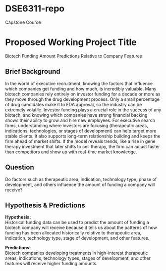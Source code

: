 # DSE6311-repo
 Capstone Course
 
# Proposed Working Project Title
Biotech Funding Amount Predictions Relative to Company Features

## Brief Background
In the world of executive recruitment, knowing the factors that influence which companies get funding and how much, is incredibly valuable. Many biotech companies rely entirely on investor funding for a decade or more as they move through the drug development process. Only a small percentage of drug candidates make it to FDA approval, so the industry can be extremely volatile. Investor funding plays a crucial role in the success of any biotech, and knowing which companies have strong financial backing shows their ability to grow and hire new employees. For executive search firms, understanding where investors are focusing (therapeutic areas, indications, technologies, or stages of development) can help target more stable clients. It also supports long-term relationship building and keeps the firm ahead of market shifts. If the model reveals trends, like a rise in gene therapy investment that later shifts to cell therapy, the firm can adjust faster than competitors and show up with real-time market knowledge.

## Question
Do factors such as therapeutic area, indication, technology type, phase of development, and others influence the amount of funding a company will receive?

## Hypothesis & Predictions
**Hypothesis:**  
Historical funding data can be used to predict the amount of funding a biotech company will receive because it tells us about the patterns of how funding has been allocated historically relative to therapeutic area, indication, technology type, stage of development, and other features. 

**Predictions:**  
Biotech companies developing treatments in high-interest therapeutic areas, indications, technology types, stages of development, and other features will receive higher funding amounts. 

